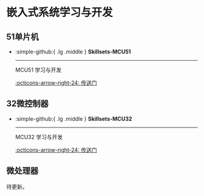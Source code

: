 # 嵌入式系统学习与开发

## 51单片机

<div class="grid cards" markdown>

-   :simple-github:{ .lg .middle } __Skillsets-MCU51__

    ---

    MCU51 学习与开发


    [:octicons-arrow-right-24: <a href="https://github.com/Shuaiwen-Cui/Skillsets-MCU51.git" target="_blank"> 传送门 </a>](#)

</div>

## 32微控制器

<div class="grid cards" markdown>

-   :simple-github:{ .lg .middle } __Skillsets-MCU32__

    ---

    MCU32 学习与开发

    [:octicons-arrow-right-24: <a href="https://github.com/Shuaiwen-Cui/Skillsets-MCU32.git" target="_blank"> 传送门 </a>](#)

</div>


## 微处理器 

待更新。